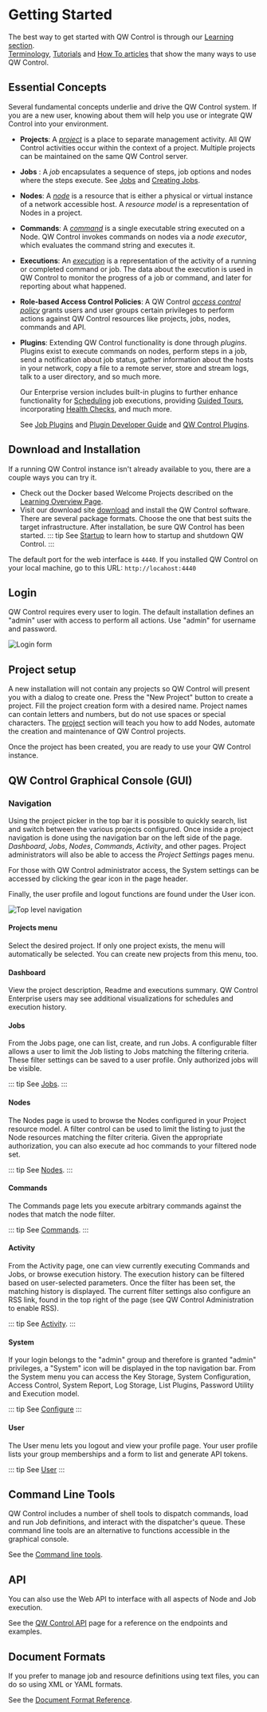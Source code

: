 # Getting Started

The best way to get started with QW Control is through our [Learning section](/learning/).  
[Terminology](/learning/tutorial/terminology), [Tutorials](/learning/tutorial/preparing) and
[How To articles](/learning/how-to/overview) that show the many ways to use QW Control.

## Essential Concepts

Several fundamental concepts underlie and drive the QW Control system.
If you are a new user, knowing about them will
help you use or integrate QW Control into your environment.

- **Projects**: A _[project](/administration/projects/index.md)_ is a place to separate management activity.
  All QW Control activities occur within the context of a project.
  Multiple projects can be maintained on the same QW Control server.
- **Jobs** : A _job_ encapsulates a sequence of steps, job options and nodes where the steps execute. See [Jobs](/manual/04-jobs.md) and [Creating Jobs](/manual/creating-jobs.md).
- **Nodes**: A _[node](/manual/05-nodes.md)_ is a resource that is either a physical or virtual instance
  of a network accessible host.
  A _resource model_ is a representation of Nodes in a project.
- **Commands**: A _[command](/manual/06-commands.md)_ is a single executable string executed on a Node.
  QW Control invokes commands on nodes via a _node executor_,
  which evaluates the command string and executes it.
- **Executions**: An _[execution](/manual/07-executions.md)_ is a representation of the activity of a running or completed
  command or job. The data about the execution is used in QW Control to monitor
  the progress of a job or command, and later for reporting about what happened.
- **Role-based Access Control Policies**: A QW Control _[access control policy](/administration/security/authorization.md)_ grants users
    and user groups certain privileges to perform actions against QW Control resources
    like projects, jobs, nodes, commands and API.
- **Plugins**: Extending QW Control functionality is done through _plugins_. Plugins exist
  to execute commands on nodes, perform steps in a job,
  send a notification about job status, gather
  information about the hosts in your network, copy a file to a remote
  server, store and stream logs, talk to a user directory, and so much more.

  Our Enterprise version includes built-in plugins to further enhance functionality for [Scheduling](schedules/project-schedules.md) job executions, providing [Guided Tours](tour-manager.md), incorporating [Health Checks](healthchecks.md), and much more.

  See [Job Plugins](/manual/job-plugins.md) and [Plugin Developer Guide](/developer/index.md) and [QW Control Plugins](/plugins/index.md).

## Download and Installation

If a running QW Control instance isn't already available to you,
there are a couple ways you can try it.

- Check out the Docker based Welcome Projects described on the [Learning Overview Page](/learning/).
- Visit our download site [download](http://qwsoftware.com.br/downloads.html) and
  install the QW Control software. There are several package formats.
  Choose the one that best suits the target infrastructure.
  After installation, be sure QW Control has been started.
  ::: tip
  See [Startup](/administration/maintenance/startup.md) to learn how to  startup and shutdown QW Control.
  :::

The default port for the web interface is `4440`. If you
installed QW Control on your local machine, go to this URL: `http://locahost:4440`

## Login

QW Control requires every user to login. The default installation
defines an "admin" user with access to perform all actions.
Use "admin" for username and password.

![Login form](/assets/img/fig0202.png)

## Project setup

A new installation will not contain any projects so QW Control will present
you with a dialog to create one. Press the "New Project" button to create
a project.
Fill the project creation form with a desired name. Project names can
contain letters and numbers, but do not use spaces or special characters.
The [project](/administration/projects/index.md)
section
will teach you how to add Nodes, automate the creation and maintenance of
QW Control projects.

Once the project has been created, you are ready to use your QW Control instance.

## QW Control Graphical Console (GUI)

### Navigation

Using the project picker in the top bar it is possible to quickly search, list and switch between the various projects configured.
Once inside a project navigation is done using the navigation bar on the left side of the page.
 _Dashboard_, _Jobs_, _Nodes_, _Commands_, _Activity_, and other pages.
Project administrators will also be able to access the _Project Settings_ pages menu.

For those with QW Control administrator access, the System settings can be accessed by clicking the gear icon in the page header.

Finally, the user profile and logout functions are found under the User icon.

![Top level navigation](/assets/img/fig0201.png)

#### Projects menu

Select the desired project. If only one project exists, the menu will
automatically be selected. You can create new projects from
this menu, too.

#### Dashboard

View the project description, Readme and executions summary.
QW Control Enterprise users may see additional visualizations for schedules and execution history.

#### Jobs

From the Jobs page, one can list, create, and run Jobs. A
configurable filter allows a user to limit the Job listing to
Jobs matching the filtering criteria. These filter settings can be
saved to a user profile. Only authorized jobs will be visible.

::: tip
See [Jobs](/manual/04-jobs.md).
:::

#### Nodes

The Nodes page is used to browse the Nodes configured in your
Project resource model. A filter control can be used to
limit the listing to just the Node resources
matching the filter criteria. Given the appropriate authorization,
you can also execute ad hoc commands to your filtered node set.

::: tip
See [Nodes](/manual/05-nodes.md).
:::

#### Commands

The Commands page lets you execute arbitrary commands against the
nodes that match the node filter.

::: tip
See [Commands](/manual/06-commands.md).
:::

#### Activity

From the Activity page, one can view currently executing Commands
and Jobs, or browse execution history. The execution
history can be filtered based on user-selected parameters. Once the
filter has been set, the matching history is displayed. The current
filter settings also configure an RSS link, found in the top right of
the page (see QW Control Administration to enable RSS).

::: tip
See [Activity](/manual/08-activity.md).
:::

#### System

If your login belongs to the "admin" group and therefore is granted
"admin" privileges, a "System" icon will be displayed in
the top navigation bar.
From the System menu you can access the Key Storage,
System Configuration, Access Control, System Report, Log Storage,
List Plugins, Password Utility and Execution model.

::: tip
See [Configure](/manual/system.configs.md)
:::

#### User

The User menu lets you logout and view your profile page.
Your user profile lists your group memberships and a form to list
and generate API tokens.

::: tip
See [User](/manual/10-user.md)
:::

## Command Line Tools

QW Control includes a number of shell tools to dispatch commands, load
and run Job definitions, and interact with the dispatcher's queue. These
command line tools are an alternative to functions accessible in the
graphical console.

See the [Command line tools](/manual/command-line-tools/index.md).

## API

You can also use the Web API to interface with all aspects of Node
and Job execution.

See the [QW Control API](/api/qwcontrol-api.md) page for a reference on the
endpoints and examples.

## Document Formats

If you prefer to manage job and resource definitions using text files,
you can do so using XML or YAML formats.

See the [Document Format Reference](/manual/document-format-reference/index.md).
